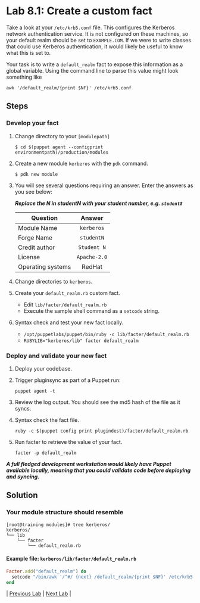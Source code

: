 # Lab 8.1: Create a custom fact

Take a look at your `/etc/krb5.conf` file. This configures the Kerberos network authentication service. It is not configured on these machines, so your default realm should be set to `EXAMPLE.COM`. If we were to write classes that could use Kerberos authentication, it would likely be useful to know what this is set to.

Your task is to write a `default_realm` fact to expose this information as a  global variable.  Using the command line to parse this value might look something like

  ```awk '/default_realm/{print $NF}' /etc/krb5.conf```

## Steps

### Develop your fact

1. Change directory to your `[modulepath]`

    ```$ cd $(puppet agent --configprint environmentpath)/production/modules```

1. Create a new module `kerberos` with the `pdk` command.

    ```$ pdk new module```

1. You will see several questions requiring an answer. Enter the answers as you see below:

    **_Replace the N in studentN with your student number, e.g. `student8`_**

    | Question           | Answer              |
    | ------------------ |:-------------------:|
    | Module Name        | `kerberos`          |
    | Forge Name         | `studentN`          |
    | Credit author      | `Student N`         |
    | License            | `Apache-2.0`        |
    | Operating systems  | RedHat              |

1. Change directories to `kerberos`.
1. Create your `default_realm.rb` custom fact.
    * Edit `lib/facter/default_realm.rb`
    * Execute the sample shell command as a `setcode` string.
1. Syntax check and test your new fact locally.
    * `/opt/puppetlabs/puppet/bin/ruby -c lib/facter/default_realm.rb`
    * `RUBYLIB="kerberos/lib" facter default_realm`

### Deploy and validate your new fact

1. Deploy your codebase.
1. Trigger pluginsync as part of a Puppet run:

    ```puppet agent -t```

1. Review the log output. You should see the md5 hash of the file as it syncs.
1. Syntax check the fact file.

    ```ruby -c $(puppet config print plugindest)/facter/default_realm.rb```

1. Run facter to retrieve the value of your fact.

    ```facter -p default_realm```

**_A full fledged development workstation would likely have Puppet available locally, meaning that you could validate code before deploying and syncing._**

## Solution

### Your module structure should resemble

```plaintext
[root@training modules]# tree kerberos/
kerberos/
└── lib
    └── facter
        └── default_realm.rb
```

#### Example file: `kerberos/lib/facter/default_realm.rb`

```ruby
Facter.add("default_realm") do
  setcode "/bin/awk '/^#/ {next} /default_realm/{print $NF}' /etc/krb5.conf"
end
```

|  [Previous Lab](../lab-07.2-Export-a-resource)  |  [Next Lab](../lab-08.2-Create-a-custom-function)  |
